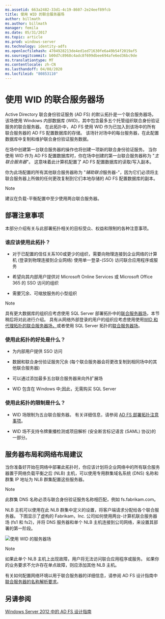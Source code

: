 ```yaml
---
ms.assetid: 663a2482-33d1-4c19-8607-2e24eef89fcb
title: 使用 WID 的联合服务器场
author: billmath
ms.author: billmath
manager: femila
ms.date: 05/31/2017
ms.topic: article
ms.prod: windows-server
ms.technology: identity-adfs
ms.openlocfilehash: 4704928213de4ed1ed71630fe6a49b54f2019af5
ms.sourcegitcommit: b00d7c8968c4adc8f699dbee694afe6ed36bc9de
ms.translationtype: MT
ms.contentlocale: zh-CN
ms.lasthandoff: 04/08/2020
ms.locfileid: "80853110"
---
```

# <a name="federation-server-farm-using-wid"></a>使用 WID 的联合服务器场

Active Directory 联合身份验证服务 \(AD FS\) 的默认拓扑是一个联合服务器场，该场使用 Windows 内部数据库 \(WID\)，其中包含最多五个托管组织联合身份验证服务的联合服务器。 在此拓扑中，AD FS 使用 WID 作为已加入到该场中的所有联合服务器的 AD FS 配置数据库的存储。 该场针对场中的每台服务器，在此配置数据库中复制和维护联合身份验证服务数据。  
  
在场中创建第一台联合服务器的操作也将创建一项新的联合身份验证服务。 当你使用 WID 作为 AD FS 配置数据库时，你在场中创建的第一台联合服务器称为 "*主联合服务器*"。 这意味着此计算机配置了 AD FS 配置数据库的读取\/写入副本。  
  
你为此场配置的所有其他联合服务器称为 "*辅助联合*服务器\-"，因为它们必须将主联合服务器上所做的任何更改复制到它们本地存储的 AD FS 配置数据库的副本。  
  
> [!NOTE]  
> 建议在负载\-平衡配置中至少使用两台联合服务器。  
  
## <a name="deployment-considerations"></a>部署注意事项  
本部分介绍有关与此部署拓扑相关的目标受众、权益和限制的各种注意事项。  
  
### <a name="who-should-use-this-topology"></a>谁应该使用此拓扑？  
  
-   对于已配置的信任关系100或更少的组织，需要向物理连接到企业网络的计算机 \(登录到物理连接到企业网络\) 使用单一登录\-\(SSO\) 访问联合应用程序或服务  
  
-   希望向其内部用户提供对 Microsoft Online Services 或 Microsoft Office 365 的 SSO 访问的组织  
  
-   需要冗余、可缩放服务的小型组织  
  
> [!NOTE]  
> 具有更大数据库的组织应考虑使用 SQL Server 部署拓扑中的[联合服务器场](Federation-Server-Farm-Using-SQL-Server.md)，本节稍后将对此进行介绍。 具有从网络外部登录的用户的组织应考虑使用使用[WID 和代理拓扑的联合服务器场，](Federation-Server-Farm-Using-WID-and-Proxies.md)或者使用 SQL Server 拓扑的[联合服务器场](Federation-Server-Farm-Using-SQL-Server.md)。  
  
### <a name="what-are-the-benefits-of-using-this-topology"></a>使用此拓扑的好处是什么？  
  
-   为内部用户提供 SSO 访问  
  
-   数据和联合身份验证服务冗余 \(每个联合服务器会将更改复制到相同场中的其他联合服务器\)  
  
-   可以通过添加最多五台联合服务器来向外扩展场  
  
-   WID 包含在 Windows 中;因此，无需购买 SQL Server  
  
### <a name="what-are-the-limitations-of-using-this-topology"></a>使用此拓扑的限制是什么？  
  
-   WID 场限制为五台联合服务器。 有关详细信息，请参阅 [AD FS 部署拓扑注意事项](AD-FS-Deployment-Topology-Considerations.md)。  
  
-   WID 场不支持令牌重播检测或项目解析 \(安全断言标记语言 \(SAML\) 协议\)的一部分。  
  
## <a name="server-placement-and-network-layout-recommendations"></a>服务器布局和网络布局建议  
当你准备好开始在网络中部署此拓扑时，你应该计划将企业网络中的所有联合服务器置于网络负载平衡之后 \(NLB\) 主机，可以使用专用群集域名系统 \(DNS\) 名称和群集 IP 地址为 NLB 群集配置这些服务器。  
  
> [!NOTE]  
> 此群集 DNS 名称必须与联合身份验证服务名称相匹配，例如 fs.fabrikam.com。  
  
NLB 主机可以使用在此 NLB 群集中定义的设置，将客户端请求分配给各个联合服务器。 下图显示了虚构的 Fabrikam，Inc. 公司如何使用两台\-计算机联合服务器场 \(fs1 和 fs2\)，并将 DNS 服务器和单个 NLB 主机连接到公司网络，来设置其部署的第一阶段。  
  
![使用 WID 的服务器场](media/FarmWID.gif)  
  
> [!NOTE]  
> 如果此单个 NLB 主机上出现故障，用户将无法访问联合应用程序或服务。 如果你的业务要求不允许存在单点故障，则应添加其他 NLB 主机。  
  
有关如何配置网络环境以用于联合服务器的详细信息，请参阅 AD FS 设计指南中[联合服务器的名称解析要求](Name-Resolution-Requirements-for-Federation-Servers.md)。  
  
## <a name="see-also"></a>另请参阅
[Windows Server 2012 中的 AD FS 设计指南](AD-FS-Design-Guide-in-Windows-Server-2012.md)
